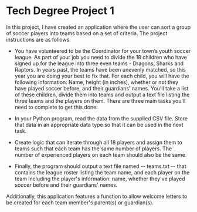 # Tech Degree Project 1

In this project, I have created an application where the user can sort a group of soccer players into teams based on a set of criteria. The project instructions are as follows:

- You have volunteered to be the Coordinator for your town’s youth soccer league. As part of your job you need to divide the 18 children who have signed up for the league into three even teams - Dragons, Sharks and Raptors. In years past, the teams have been unevenly matched, so this year you are doing your best to fix that. For each child, you will have the following information: Name, height (in inches), whether or not they have played soccer before, and their guardians’ names. You'll take a list of these children, divide them into teams and output a text file listing the three teams and the players on them. There are three main tasks you'll need to complete to get this done:

- In your Python program, read the data from the supplied CSV file. Store that data in an appropriate data type so that it can be used in the next task.

- Create logic that can iterate through all 18 players and assign them to teams such that each team has the same number of players. The number of experienced players on each team should also be the same.

- Finally, the program should output a text file named -- teams.txt -- that contains the league roster listing the team name, and each player on the team including the player's information: name, whether they've played soccer before and their guardians' names.

Additionally, this application features a function to allow welcome letters to be created for each team member's parent(s) or guardian(s).
